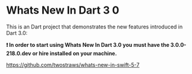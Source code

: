 # Whats New In Dart 3 0

This is an Dart project that demonstrates the new features introduced in Dart 3.0:

**❗ In order to start using Whats New In Dart 3.0 you must have the 3.0.0-218.0.dev or hire installed on your machine.**


https://github.com/twostraws/whats-new-in-swift-5-7
